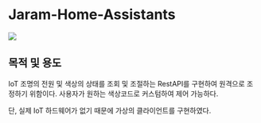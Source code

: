 # Jaram-Home-Assistants

<img src="./TEST.gif" />

## 목적 및 용도
IoT 조명의 전원 및 색상의 상태를 조회 및 조절하는 RestAPI를 구현하여 
원격으로 조정하기 위함이다. 사용자가 원하는 색상코드로 커스텀하여 제어 가능하다.

단, 실제 IoT 하드웨어가 없기 때문에 가상의 클라이언트를 구현하였다.
